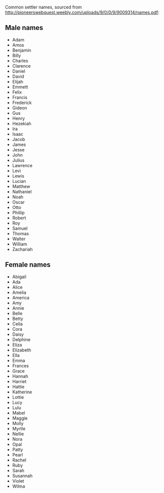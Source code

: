 Common settler names, sourced from http://pioneerswebquest.weebly.com/uploads/9/0/0/9/9009314/names.pdf:

## Male names
* Adam
* Amos
* Benjamin
* Billy
* Charles
* Clarence
* Daniel
* David
* Elijah
* Emmett
* Felix
* Francis
* Frederick
* Gideon
* Gus
* Henry
* Hezekiah
* Ira
* Isaac
* Jacob
* James
* Jesse
* John
* Julius
* Lawrence
* Levi
* Lewis
* Lucian
* Matthew
* Nathaniel
* Noah
* Oscar
* Otto
* Phillip
* Robert
* Roy
* Samuel
* Thomas
* Walter
* William
* Zachariah

## Female names
* Abigail
* Ada
* Alice
* Amelia
* America
* Amy
* Annie
* Belle
* Betty
* Celia
* Cora
* Daisy
* Delphine
* Eliza
* Elizabeth
* Ella
* Emma
* Frances
* Grace
* Hannah
* Harriet
* Hattie
* Katherine
* Lottie
* Lucy
* Lulu
* Mabel
* Maggie
* Molly
* Myrtle
* Nellie
* Nora
* Opal
* Patty
* Pearl
* Rachel
* Ruby
* Sarah
* Susannah
* Violet
* Wilma
